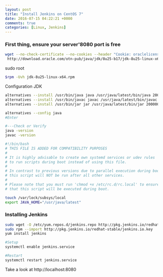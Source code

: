 ```yaml
---
layout: post
title: "Install Jenkins on CentOS 7"
date: 2016-07-15 04:22:21 +0000
comments: true
categories: [Linux, Jenkins] 
---
```


### First thing, ensure your server'8080 port is free

``` bash Download JDK by wget
wget --no-check-certificate --no-cookies --header "Cookie: oraclelicense=accept-securebackup-cookie" \
 http://download.oracle.com/otn-pub/java/jdk/8u25-b17/jdk-8u25-linux-x64.rpm
```

sudo root

``` bash Installing JDK
$rpm -Uvh jdk-8u25-linux-x64.rpm
```

Configuration JDK

``` bash
alternatives --install /usr/bin/java java /usr/java/latest/bin/java 200000
alternatives --install /usr/bin/javac javac /usr/java/latest/bin/javac 200000
alternatives --install /usr/bin/jar jar /usr/java/latest/bin/jar 200000

alternatives --config java
#Enter

#---Check or Verify
java -version
javac -version

```

``` bash /etc/rc.d/rc.local
#!/bin/bash
# THIS FILE IS ADDED FOR COMPATIBILITY PURPOSES
#
# It is highly advisable to create own systemd services or udev rules
# to run scripts during boot instead of using this file.
#
# In contrast to previous versions due to parallel execution during boot
# this script will NOT be run after all other services.
#
# Please note that you must run 'chmod +x /etc/rc.d/rc.local' to ensure
# that this script will be executed during boot.

touch /var/lock/subsys/local
export JAVA_HOME="/usr/java/latest"
```

### Installing Jenkins

``` bash Get Repo for Jenkins
sudo wget -O /etc/yum.repos.d/jenkins.repo http://pkg.jenkins.io/redhat-stable/jenkins.repo
sudo rpm --import http://pkg.jenkins.io/redhat-stable/jenkins.io.key
yum install jenkins

#Setup
systemctl enable jenkins.service

#Restart
systemctl restart jenkins.service
```

Take a look at http://localhost:8080
